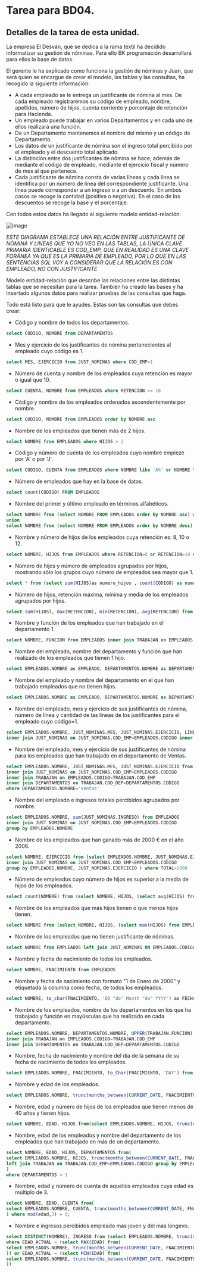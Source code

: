 # Tarea para BD04.
## Detalles de la tarea de esta unidad.
La empresa El Desván, que se dedica a la rama textil ha decidido informatizar su gestión de nóminas. Para ello BK programación desarrollará para ellos la base de datos.

El gerente le ha explicado como funciona la gestión de nóminas y Juan, que será quien se encargue de crear el modelo, las tablas y las consultas, ha recogido la siguiente información:

* A cada empleado se le entrega un justificante de nómina al mes. De cada empleado registraremos su código de empleado, nombre, apellidos, número de hijos, cuenta corriente y porcentaje de retención para Hacienda.
* Un empleado puede trabajar en varios Departamentos y en cada uno de ellos realizará una función.
* De un Departamento mantenemos el nombre del mismo y un código de Departamento.
* Los datos de un justificante de nómina son el ingreso total percibido por el empleado y el descuento total aplicado.
* La distinción entre dos justificantes de nómina se hace, además de mediante el código de empleado, mediante el ejercicio fiscal y número de mes al que pertenece.
* Cada justificante de nómina consta de varias líneas y cada línea se identifica por un número de línea del correspondiente justificante. Una línea puede corresponder a un ingreso o a un descuento. En ambos casos se recoge la cantidad (positiva o negativa). En el caso de los descuentos se recoge la base y el porcentaje. 

Con todos estos datos ha llegado al siguiente modelo entidad-relación: 
  
![image](https://user-images.githubusercontent.com/44543081/53692994-8c9e8380-3d99-11e9-8ecb-c61af768a92c.png)

*ESTE DIAGRAMA ESTABLECE UNA RELACIÓN ENTRE JUSTIFICANTE DE NÓMINA Y LINEAS QUE YO NO VEO EN LAS TABLAS, LA ÚNICA CLAVE PRIMARIA IDENTICABLE ES COD_EMP, QUE EN REALIDAD ES UNA CLAVE FORÁNEA YA QUE ES LA PRIMARIA DE EMPLEADO, POR LO QUE EN LAS SENTENCIAS SQL VOY A CONSIDERAR QUE LA RELACIÓN ES CON EMPLEADO, NO CON JUSTIFICANTE*
  
Modelo entidad-relación que describe las relaciones entre las distintas tablas que se necesitan para la tarea.
También ha creado las bases y ha insertado algunos datos para realizar pruebas de las consultas que haga.

Todo está listo para que le ayudes. Estas son las consultas que debes crear:

* Código y nombre de todos los departamentos.

```SQL
select CODIGO, NOMBRE from DEPARTAMENTOS
```
* Mes y ejercicio de los justificantes de nómina pertenecientes al empleado cuyo código es 1.
```SQL
select MES, EJERCICIO from JUST_NOMINAS where COD_EMP=1
```
* Número de cuenta y nombre de los empleados cuya retención es mayor o igual que 10.
```SQL
select CUENTA, NOMBRE from EMPLEADOS where RETENCION >= 10
```
* Código y nombre de los empleados ordenados ascendentemente por nombre.
```SQL
select CODIGO, NOMBRE from EMPLEADOS order by NOMBRE asc
```
* Nombre de los empleados que tienen más de 2 hijos.
```SQL
select NOMBRE from EMPLEADOS where HIJOS > 2
```
* Código y número de cuenta de los empleados cuyo nombre empieze por 'A' o por 'J'.
```SQL
select CODIGO, CUENTA from EMPLEADOS where NOMBRE like 'A%' or NOMBRE like 'J%'
```
* Número de empleados que hay en la base de datos.
```SQL
select count(CODIGO) FROM EMPLEADOS
```
* Nombre del primer y último empleado en términos alfabéticos.
```SQL
select NOMBRE from (select NOMBRE FROM EMPLEADOS order by NOMBRE asc) where ROWNUM = 1
union
select NOMBRE from (select NOMBRE FROM EMPLEADOS order by NOMBRE desc) where ROWNUM = 1;
```
* Nombre y número de hijos de los empleados cuya retención es: 8, 10 o 12.
```SQL
select NOMBRE, HIJOS from EMPLEADOS where RETENCION=8 or RETENCION=10 or RETENCION=12
```
* Número de hijos y número de empleados agrupados por hijos, mostrando sólo los grupos cuyo número de empleados sea mayor que 1.
```SQL
select * from (select sum(HIJOS)as numero_hijos , count(CODIGO) as numero_empleados from EMPLEADOS group by HIJOS) where numero_empleados > 1;
```
* Número de hijos, retención máxima, mínima y media de los empleados agrupados por hijos.
```SQL
select sum(HIJOS), max(RETENCION), min(RETENCION), avg(RETENCION) from EMPLEADOS group by HIJOS;
```
* Nombre y función de los empleados que han trabajado en el departamento 1.
```SQL
select NOMBRE, FUNCION from EMPLEADOS inner join TRABAJAN on EMPLEADOS.CODIGO=TRABAJAN.COD_EMP where COD_DEP = 1;
```
* Nombre del empleado, nombre del departamento y función que han realizado de los empleados que tienen 1 hijo.
```SQL
select EMPLEADOS.NOMBRE as EMPLEADO, DEPARTAMENTOS.NOMBRE as DEPARTAMENTO, TRABAJAN.FUNCION from EMPLEADOS inner join TRABAJAN on EMPLEADOS.CODIGO=TRABAJAN.COD_EMP inner join DEPARTAMENTOS on TRABAJAN.COD_DEP=DEPARTAMENTOS.CODIGO where EMPLEADOS.HIJOS=1
```
* Nombre del empleado y nombre del departamento en el que han trabajado empleados que no tienen hijos.
```SQL
select EMPLEADOS.NOMBRE as EMPLEADO, DEPARTAMENTOS.NOMBRE as DEPARTAMENTO from EMPLEADOS inner join TRABAJAN on EMPLEADOS.CODIGO=TRABAJAN.COD_EMP inner join DEPARTAMENTOS on TRABAJAN.COD_DEP=DEPARTAMENTOS.CODIGO where EMPLEADOS.HIJOS=0
```
* Nombre del empleado, mes y ejercicio de sus justificantes de nómina, número de línea y cantidad de las líneas de los justificantes para el empleado cuyo código=1.
```SQL
select EMPLEADOS.NOMBRE, JUST_NOMINAS.MES, JUST_NOMINAS.EJERCICIO, LINEAS.NUMERO, LINEAS.CANTIDAD from EMPLEADOS 
inner join JUST_NOMINAS on JUST_NOMINAS.COD_EMP=EMPLEADOS.CODIGO inner join LINEAS on LINEAS.COD_EMP=EMPLEADOS.CODIGO where EMPLEADOS.CODIGO = 1 
```
* Nombre del empleado, mes y ejercicio de sus justificantes de nómina para los empleados que han trabajado en el departamento de Ventas.
```SQL
select EMPLEADOS.NOMBRE, JUST_NOMINAS.MES, JUST_NOMINAS.EJERCICIO from EMPLEADOS 
inner join JUST_NOMINAS on JUST_NOMINAS.COD_EMP=EMPLEADOS.CODIGO 
inner join TRABAJAN on EMPLEADOS.CODIGO=TRABAJAN.COD_EMP
inner join DEPARTAMENTOS on TRABAJAN.COD_DEP=DEPARTAMENTOS.CODIGO
where DEPARTAMENTOS.NOMBRE='Ventas'
```
* Nombre del empleado e ingresos totales percibidos agrupados por nombre.
```SQL
select EMPLEADOS.NOMBRE, sum(JUST_NOMINAS.INGRESO) from EMPLEADOS 
inner join JUST_NOMINAS on JUST_NOMINAS.COD_EMP=EMPLEADOS.CODIGO 
group by EMPLEADOS.NOMBRE 
```
* Nombre de los empleados que han ganado más de 2000 € en el año 2006.
```SQL
select NOMBRE, EJERCICIO from (select EMPLEADOS.NOMBRE, JUST_NOMINAS.EJERCICIO, sum(JUST_NOMINAS.INGRESO) AS TOTAL from EMPLEADOS 
inner join JUST_NOMINAS on JUST_NOMINAS.COD_EMP=EMPLEADOS.CODIGO 
group by EMPLEADOS.NOMBRE, JUST_NOMINAS.EJERCICIO ) where TOTAL>2000
```
* Número de empleados cuyo número de hijos es superior a la media de hijos de los empleados.
```SQL
select count(NOMBRE) from (select NOMBRE, HIJOS, (select avg(HIJOS) from EMPLEADOS) as MEDIA from EMPLEADOS) where HIJOS>MEDIA;
```
* Nombre de los empleados que más hijos tienen o que menos hijos tienen.
```SQL
select NOMBRE from (select NOMBRE, HIJOS, (select max(HIJOS) from EMPLEADOS) as MAXIMO, (select min(HIJOS) from EMPLEADOS) as MINIMO from EMPLEADOS) where HIJOS=MAXIMO OR HIJOS=MINIMO;
```
* Nombre de los empleados que no tienen justificante de nóminas.
```SQL
select NOMBRE from EMPLEADOS left join JUST_NOMINAS ON EMPLEADOS.CODIGO=JUST_NOMINAS.COD_EMP where JUST_NOMINAS.COD_EMP is null
```
* Nombre y fecha de nacimiento de todos los empleados.
```SQL
select NOMBRE, FNACIMIENTO from EMPLEADOS
```
* Nombre y fecha de nacimiento con formato "1 de Enero de 2000" y etiquetada la columna como fecha, de todos los empleados.
```SQL
select NOMBRE, to_char(FNACIMIENTO, 'DD "de" Month "de" YYYY') as FECHA from EMPLEADOS
```
* Nombre de los empleados, nombre de los departamentos en los que ha trabajado y función en mayúsculas que ha realizado en cada departamento.
```SQL
select EMPLEADOS.NOMBRE, DEPARTAMENTOS.NOMBRE, UPPER(TRABAJAN.FUNCION) from EMPLEADOS 
inner join TRABAJAN on EMPLEADOS.CODIGO=TRABAJAN.COD_EMP 
inner join DEPARTAMENTOS on TRABAJAN.COD_DEP=DEPARTAMENTOS.CODIGO
```
* Nombre, fecha de nacimiento y nombre del día de la semana de su fecha de nacimiento de todos los empleados.
```SQL
select EMPLEADOS.NOMBRE, FNACIMIENTO, to_Char(FNACIMIENTO, 'DAY') from EMPLEADOS 
```
* Nombre y edad de los empleados.
```SQL
select EMPLEADOS.NOMBRE, trunc(months_between(CURRENT_DATE, FNACIMIENTO)/12) from EMPLEADOS 
```
* Nombre, edad y número de hijos de los empleados que tienen menos de 40 años y tienen hijos.
```SQL
select NOMBRE, EDAD, HIJOS from(select EMPLEADOS.NOMBRE, HIJOS, trunc(months_between(CURRENT_DATE, FNACIMIENTO)/12)  as EDAD from EMPLEADOS) where EDAD >0 and HIJOS > 0
```
* Nombre, edad de los empleados y nombre del departamento de los empleados que han trabajado en más de un departamento.
```SQL
select NOMBRE, EDAD, HIJOS, DEPARTAMENTOS from(
select EMPLEADOS.NOMBRE, HIJOS, trunc(months_between(CURRENT_DATE, FNACIMIENTO)/12) as EDAD, count(COD_DEP) as DEPARTAMENTOS from EMPLEADOS
left join TRABAJAN on TRABAJAN.COD_EMP=EMPLEADOS.CODIGO group by EMPLEADOS.NOMBRE, HIJOS, trunc(months_between(CURRENT_DATE, FNACIMIENTO)/12)
)
where DEPARTAMENTOS > 1
```
* Nombre, edad y número de cuenta de aquellos empleados cuya edad es múltiplo de 3.
```SQL
select NOMBRE, EDAD, CUENTA from(
select EMPLEADOS.NOMBRE, CUENTA, trunc(months_between(CURRENT_DATE, FNACIMIENTO)/12) as EDAD from EMPLEADOS
) where mod(edad,3) = 0;
```
* Nombre e ingresos percibidos empleado más joven y del más longevo.
```SQL
select DISTINCT(NOMBRE), INGRESO from (select EMPLEADOS.NOMBRE, trunc(months_between(CURRENT_DATE, FNACIMIENTO)/12) as EDAD_ACTUAL , JUST_NOMINAS.INGRESO from EMPLEADOS inner join JUST_NOMINAS on EMPLEADOS.CODIGO=JUST_NOMINAS.COD_EMP)
where EDAD_ACTUAL = (select MAX(EDAD) from(
select EMPLEADOS.NOMBRE, trunc(months_between(CURRENT_DATE, FNACIMIENTO)/12) as EDAD from EMPLEADOS
)) or EDAD_ACTUAL = (select MIN(EDAD) from(
select EMPLEADOS.NOMBRE, trunc(months_between(CURRENT_DATE, FNACIMIENTO)/12) as EDAD from EMPLEADOS
))
```
